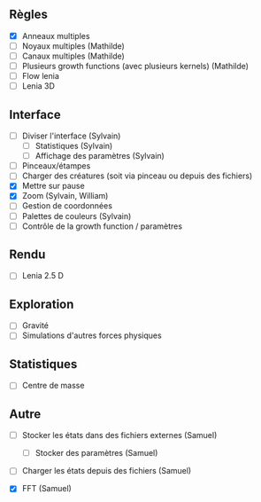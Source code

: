 ## Règles
- [x] Anneaux multiples
- [ ] Noyaux multiples (Mathilde)
- [ ] Canaux multiples (Mathilde)
- [ ] Plusieurs growth functions (avec plusieurs kernels) (Mathilde)
- [ ] Flow lenia
- [ ] Lenia 3D

## Interface
- [ ] Diviser l'interface (Sylvain)
	- [ ] Statistiques (Sylvain)
	- [ ] Affichage des paramètres (Sylvain)
- [ ] Pinceaux/étampes
- [ ] Charger des créatures (soit via pinceau ou depuis des fichiers)
- [x] Mettre sur pause
- [x] Zoom (Sylvain, William)
- [ ] Gestion de coordonnées
- [ ] Palettes de couleurs (Sylvain)
- [ ] Contrôle de la growth function / paramètres

## Rendu
- [ ] Lenia 2.5 D

## Exploration
- [ ] Gravité
- [ ] Simulations d'autres forces physiques

## Statistiques
- [ ] Centre de masse

## Autre
- [ ] Stocker les états dans des fichiers externes (Samuel)
	- [ ] Stocker des paramètres (Samuel)
- [ ] Charger les états depuis des fichiers (Samuel)
- [x] FFT (Samuel)

